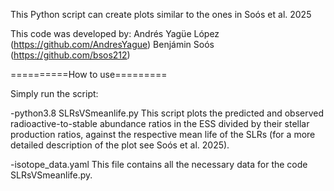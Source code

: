 This Python script can create plots similar to the ones in Soós et al. 2025

This code was developed by:
Andrés Yagüe López (https://github.com/AndresYague)
Benjámin Soós (https://github.com/bsos212)

==========How to use=========

Simply run the script:

-python3.8 SLRsVSmeanlife.py
This script plots the predicted and observed radioactive-to-stable abundance ratios in the ESS divided by their stellar production ratios, against the respective mean life of the SLRs (for a more detailed description of the plot see Soós et al. 2025).

-isotope_data.yaml
This file contains all the necessary data for the code SLRsVSmeanlife.py. 

